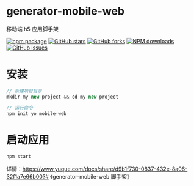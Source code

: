 # generator-mobile-web

移动端 h5 应用脚手架

[![npm package](https://img.shields.io/npm/v/generator-mobile-web.svg?style=flat-square)](https://www.npmjs.com/package/generator-mobile-web)
[![GitHub stars](https://img.shields.io/github/stars/noshower/generator-mobile-web.svg)](https://github.com/noshower/generator-mobile-web/stargazers)
[![GitHub forks](https://img.shields.io/github/forks/noshower/generator-mobile-web.svg)](https://github.com/noshower/generator-mobile-web/network/members)
[![NPM downloads](https://img.shields.io/npm/dm/generator-mobile-web.svg?style=flat-square)](https://www.npmjs.com/package/generator-mobile-web)
[![GitHub issues](https://img.shields.io/github/issues/noshower/generator-mobile-web.svg)](https://github.com/noshower/generator-mobile-web/issues)

# 安装

```js
// 新建项目目录
mkdir my-new-project && cd my-new-project

// 运行命令
npm init yo mobile-web
```

# 启动应用

```js
npm start
```

详情：https://www.yuque.com/docs/share/d9b1f730-0837-432e-8a06-32f1a7e66b00?# 《generator-mobile-web 脚手架》
